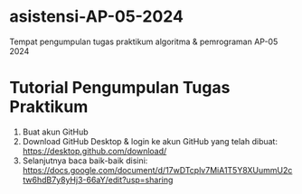 # asistensi-AP-05-2024
Tempat pengumpulan tugas praktikum algoritma &amp; pemrograman AP-05 2024

# Tutorial Pengumpulan Tugas Praktikum

1. Buat akun GitHub
2. Download GitHub Desktop & login ke akun GitHub yang telah dibuat: https://desktop.github.com/download/
3. Selanjutnya baca baik-baik disini: https://docs.google.com/document/d/17wDTcplv7MiA1T5Y8XUummU2ctw6hdB7y8yHj3-66aY/edit?usp=sharing
